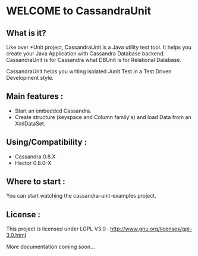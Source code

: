 WELCOME to CassandraUnit
========================

What is it?
-----------

Like over *Unit project, CassandraUnit is a Java utility test tool.
It helps you create your Java Application with Cassandra Database backend.
CassandraUnit is for Cassandra what DBUnit is for Relational Database.

CassandraUnit helps you writing isolated Junit Test in a Test Driven Development style.


Main features :
---------------
- Start an embedded Cassandra.
- Create structure (keyspace and Column family's) and load Data from an XmlDataSet.

Using/Compatibility :
---------------
- Cassandra 0.8.X
- Hector 0.8.0-X

Where to start :
-----------
You can start watching the cassandra-unit-examples project.





License :
---------
This project is licensed under LGPL V3.0 :
http://www.gnu.org/licenses/gpl-3.0.html


More documentation coming soon...
